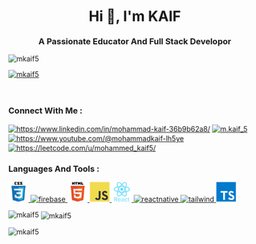 <h1 align="center">Hi 👋, I'm KAIF</h1>
<h3 align="center">A Passionate Educator And Full Stack Developor</h3>

<p align="left"> <img src="https://komarev.com/ghpvc/?username=mkaif5&label=Profile%20views&color=0e75b6&style=flat" alt="mkaif5" /> </p>

<p align="left"> <a href="https://github.com/ryo-ma/github-profile-trophy"><img src="https://github-profile-trophy.vercel.app/?username=mkaif5" alt="mkaif5" /></a> </p>

<p align="left"> <a href="https://twitter.com/" target="blank"><img src="https://img.shields.io/twitter/follow/?logo=twitter&style=for-the-badge" alt="" /></a> </p>

<h3 align="left">Connect With Me :</h3>
<p align="left">
<a href="https://www.linkedin.com/in/mohammad-kaif-36b9b62a8/" target="blank"><img align="center" src="https://raw.githubusercontent.com/rahuldkjain/github-profile-readme-generator/master/src/images/icons/Social/linked-in-alt.svg" alt="https://www.linkedin.com/in/mohammad-kaif-36b9b62a8/" height="30" width="40" /></a>
<a href="https://instagram.com/m.kaif_5" target="blank"><img align="center" src="https://raw.githubusercontent.com/rahuldkjain/github-profile-readme-generator/master/src/images/icons/Social/instagram.svg" alt="m.kaif_5" height="30" width="40" /></a>
<a href="https://www.youtube.com/@mohammadkaif-lh5ye" target="blank"><img align="center" src="https://raw.githubusercontent.com/rahuldkjain/github-profile-readme-generator/master/src/images/icons/Social/youtube.svg" alt="https://www.youtube.com/@mohammadkaif-lh5ye" height="30" width="40" /></a>
<a href="https://leetcode.com/u/mohammed_kaif5/" target="blank"><img align="center" src="https://raw.githubusercontent.com/rahuldkjain/github-profile-readme-generator/master/src/images/icons/Social/leet-code.svg" alt="https://leetcode.com/u/mohammed_kaif5/" height="30" width="40" /></a>
</p>

<h3 align="left">Languages And Tools :</h3>
<p align="left"> <a href="https://www.w3schools.com/css/" target="_blank" rel="noreferrer"> <img src="https://raw.githubusercontent.com/devicons/devicon/master/icons/css3/css3-original-wordmark.svg" alt="css3" width="40" height="40"/> </a> <a href="https://firebase.google.com/" target="_blank" rel="noreferrer"> <img src="https://www.vectorlogo.zone/logos/firebase/firebase-icon.svg" alt="firebase" width="40" height="40"/> </a> <a href="https://www.w3.org/html/" target="_blank" rel="noreferrer"> <img src="https://raw.githubusercontent.com/devicons/devicon/master/icons/html5/html5-original-wordmark.svg" alt="html5" width="40" height="40"/> </a> <a href="https://developer.mozilla.org/en-US/docs/Web/JavaScript" target="_blank" rel="noreferrer"> <img src="https://raw.githubusercontent.com/devicons/devicon/master/icons/javascript/javascript-original.svg" alt="javascript" width="40" height="40"/> </a> <a href="https://reactjs.org/" target="_blank" rel="noreferrer"> <img src="https://raw.githubusercontent.com/devicons/devicon/master/icons/react/react-original-wordmark.svg" alt="react" width="40" height="40"/> </a> <a href="https://reactnative.dev/" target="_blank" rel="noreferrer"> <img src="https://reactnative.dev/img/header_logo.svg" alt="reactnative" width="40" height="40"/> </a> <a href="https://tailwindcss.com/" target="_blank" rel="noreferrer"> <img src="https://www.vectorlogo.zone/logos/tailwindcss/tailwindcss-icon.svg" alt="tailwind" width="40" height="40"/> </a> <a href="https://www.typescriptlang.org/" target="_blank" rel="noreferrer"> <img src="https://raw.githubusercontent.com/devicons/devicon/master/icons/typescript/typescript-original.svg" alt="typescript" width="40" height="40"/> </a> </p>

<p><img align="left" src="https://github-readme-stats.vercel.app/api/top-langs?username=mkaif5&show_icons=true&locale=en&layout=compact" alt="mkaif5" /></p>

<p>&nbsp;<img align="center" src="https://github-readme-stats.vercel.app/api?username=mkaif5&show_icons=true&locale=en" alt="mkaif5" /></p>

<p><img align="center" src="https://github-readme-streak-stats.herokuapp.com/?user=mkaif5&" alt="mkaif5" /></p>
